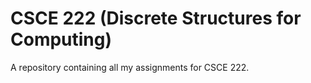 # CSCE 222 (Discrete Structures for Computing)
A repository containing all my assignments for CSCE 222.